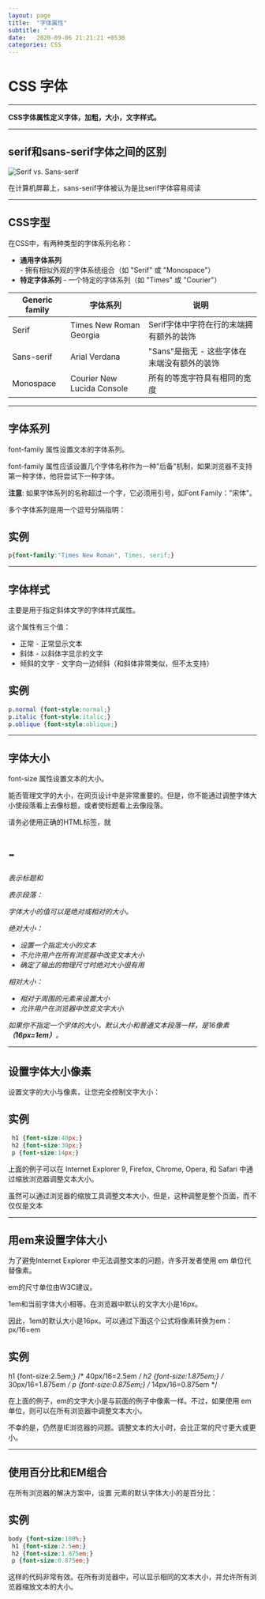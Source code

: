 ```yaml
---
layout: page
title:  "字体属性"
subtitle: " "
date:   2020-09-06 21:21:21 +0530
categories: CSS
---
```




# CSS 字体

------

**CSS字体属性定义字体，加粗，大小，文字样式。**

------

## serif和sans-serif字体之间的区别

![Serif vs. Sans-serif](https://www.runoob.com/images/serif.gif)

 在计算机屏幕上，sans-serif字体被认为是比serif字体容易阅读

------

## CSS字型

在CSS中，有两种类型的字体系列名称：

- **通用字体系列** - 拥有相似外观的字体系统组合（如 "Serif" 或 "Monospace"）
- **特定字体系列** - 一个特定的字体系列（如 "Times" 或 "Courier"）

| Generic family | 字体系列                    | 说明                                        |
| -------------- | --------------------------- | ------------------------------------------- |
| Serif          | Times New Roman  Georgia    | Serif字体中字符在行的末端拥有额外的装饰     |
| Sans-serif     | Arial  Verdana              | "Sans"是指无 - 这些字体在末端没有额外的装饰 |
| Monospace      | Courier New  Lucida Console | 所有的等宽字符具有相同的宽度                |



------

## 字体系列

 font-family 属性设置文本的字体系列。

 font-family 属性应该设置几个字体名称作为一种"后备"机制，如果浏览器不支持第一种字体，他将尝试下一种字体。

**注意**: 如果字体系列的名称超过一个字，它必须用引号，如Font Family："宋体"。

多个字体系列是用一个逗号分隔指明：

## 实例

```css
p{font-family:"Times New Roman", Times, serif;}
```

------

## 字体样式

主要是用于指定斜体文字的字体样式属性。

这个属性有三个值：

- 正常 - 正常显示文本
- 斜体 - 以斜体字显示的文字
- 倾斜的文字 - 文字向一边倾斜（和斜体非常类似，但不太支持）

## 实例

```CSS
p.normal {font-style:normal;}
p.italic {font-style:italic;}
p.oblique {font-style:oblique;}
```




------

## 字体大小

font-size 属性设置文本的大小。

能否管理文字的大小，在网页设计中是非常重要的。但是，你不能通过调整字体大小使段落看上去像标题，或者使标题看上去像段落。

请务必使用正确的HTML标签，就<h1> - <h6>表示标题和<p>表示段落： 

字体大小的值可以是绝对或相对的大小。

绝对大小：

- 设置一个指定大小的文本
- 不允许用户在所有浏览器中改变文本大小
- 确定了输出的物理尺寸时绝对大小很有用

相对大小：

- 相对于周围的元素来设置大小
- 允许用户在浏览器中改变文字大小

如果你不指定一个字体的大小，默认大小和普通文本段落一样，是16像素 **（16px=1em）**。

------

## 设置字体大小像素

设置文字的大小与像素，让您完全控制文字大小：

## 实例

```CSS
 h1 {font-size:40px;}
 h2 {font-size:30px;}
 p {font-size:14px;}
```




上面的例子可以在 Internet Explorer 9, Firefox, Chrome, Opera, 和 Safari 中通过缩放浏览器调整文本大小。

虽然可以通过浏览器的缩放工具调整文本大小，但是，这种调整是整个页面，而不仅仅是文本

------

## 用em来设置字体大小

为了避免Internet Explorer 中无法调整文本的问题，许多开发者使用 em 单位代替像素。

em的尺寸单位由W3C建议。

1em和当前字体大小相等。在浏览器中默认的文字大小是16px。

因此，1em的默认大小是16px。可以通过下面这个公式将像素转换为em：px/16=em

## 实例

h1 {font-size:2.5em;} /* 40px/16=2.5em */
 h2 {font-size:1.875em;} /* 30px/16=1.875em */
 p {font-size:0.875em;} /* 14px/16=0.875em */




在上面的例子，em的文字大小是与前面的例子中像素一样。不过，如果使用 em 单位，则可以在所有浏览器中调整文本大小。

不幸的是，仍然是IE浏览器的问题。调整文本的大小时，会比正常的尺寸更大或更小。

------

## 使用百分比和EM组合

在所有浏览器的解决方案中，设置 <body>元素的默认字体大小的是百分比： 

## 实例

```css
body {font-size:100%;}
 h1 {font-size:2.5em;}
 h2 {font-size:1.875em;}
 p {font-size:0.875em;}


```



这样的代码非常有效。在所有浏览器中，可以显示相同的文本大小，并允许所有浏览器缩放文本的大小。